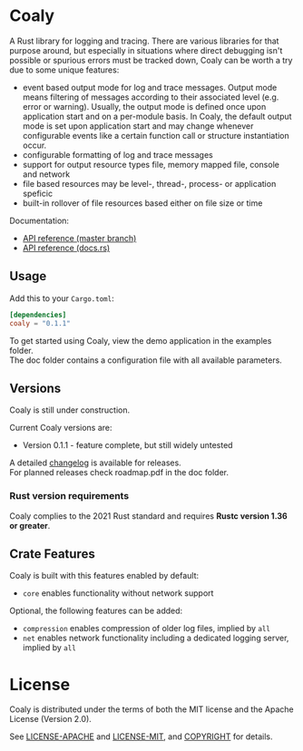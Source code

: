 # Coaly


A Rust library for logging and tracing.
There are various libraries for that purpose around, but especially in situations where direct debugging
isn't possible or spurious errors must be tracked down, Coaly can be worth a try
due to some unique features:

- event based output mode for log and trace messages. Output mode means filtering of messages according to their
  associated level (e.g. error or warning). Usually, the output mode is defined once upon application start and on a
  per-module basis. In Coaly, the default output mode is set upon application start and may change whenever
  configurable events like a certain function call or structure instantiation occur.
- configurable formatting of log and trace messages
- support for output resource types file, memory mapped file, console and network
- file based resources may be level-, thread-, process- or application speficic
- built-in rollover of file resources based either on file size or time

Documentation:

-   [API reference (master branch)](https://github.com/FrankSommer-64/coaly)
-   [API reference (docs.rs)](https://docs.rs/crate/coaly/0.1.1)


## Usage

Add this to your `Cargo.toml`:

```toml
[dependencies]
coaly = "0.1.1"
```

To get started using Coaly, view the demo application in the examples folder.  
The doc folder contains a configuration file with all available parameters.


## Versions

Coaly is still under construction.

Current Coaly versions are:

-   Version 0.1.1 - feature complete, but still widely untested

A detailed [changelog](CHANGELOG.md) is available for releases.  
For planned releases check roadmap.pdf in the doc folder.


### Rust version requirements

Coaly complies to the 2021 Rust standard and requires **Rustc version 1.36 or greater**.

## Crate Features

Coaly is built with this features enabled by default:

-   `core` enables functionality without network support

Optional, the following features can be added:

-   `compression` enables compression of older log files, implied by `all`
-   `net` enables network functionality including a dedicated logging server, implied by `all`

# License

Coaly is distributed under the terms of both the MIT license and the
Apache License (Version 2.0).

See [LICENSE-APACHE](LICENSE-APACHE) and [LICENSE-MIT](LICENSE-MIT), and
[COPYRIGHT](COPYRIGHT) for details.
